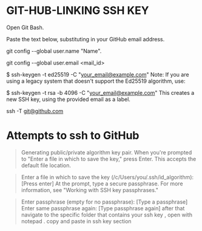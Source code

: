 # GIT-HUB-LINKING SSH KEY 
Open Git Bash.

Paste the text below, substituting in your GitHub email address.

git config --global user.name "Name".

git config --global user.email <mail_id>

$ ssh-keygen -t ed25519 -C "your_email@example.com"
Note: If you are using a legacy system that doesn't support the Ed25519 algorithm, use:

$ ssh-keygen -t rsa -b 4096 -C "your_email@example.com"
This creates a new SSH key, using the provided email as a label.

ssh -T git@github.com

# Attempts to ssh to GitHub
> Generating public/private algorithm key pair.
When you're prompted to "Enter a file in which to save the key," press Enter. This accepts the default file location.

> Enter a file in which to save the key (/c/Users/you/.ssh/id_algorithm):[Press enter]
At the prompt, type a secure passphrase. For more information, see "Working with SSH key passphrases."

> Enter passphrase (empty for no passphrase): [Type a passphrase]
> Enter same passphrase again: [Type passphrase again]
after that navigate to the specific folder that contains your ssh key , open with notepad . copy and paste in ssh key section 
